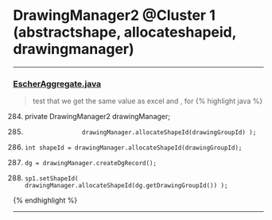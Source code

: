 # DrawingManager2 @Cluster 1 (abstractshape, allocateshapeid, drawingmanager)

***

### [EscherAggregate.java](https://searchcode.com/codesearch/view/15642409/)
> test that we get the same value as excel and , for 
{% highlight java %}
284. private DrawingManager2 drawingManager;
607.                     drawingManager.allocateShapeId(drawingGroupId) );
651.     int shapeId = drawingManager.allocateShapeId(drawingGroupId);
724.     dg = drawingManager.createDgRecord();
741.     sp1.setShapeId( drawingManager.allocateShapeId(dg.getDrawingGroupId()) );
{% endhighlight %}

***

